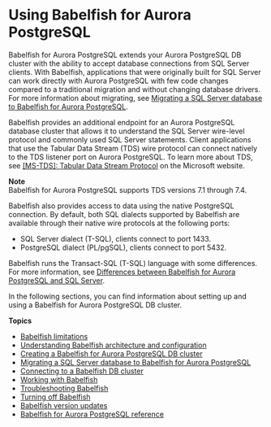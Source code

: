 # Using Babelfish for Aurora PostgreSQL<a name="babelfish"></a>

Babelfish for Aurora PostgreSQL extends your Aurora PostgreSQL DB cluster with the ability to accept database connections from SQL Server clients\. With Babelfish, applications that were originally built for SQL Server can work directly with Aurora PostgreSQL with few code changes compared to a traditional migration and without changing database drivers\. For more information about migrating, see [Migrating a SQL Server database to Babelfish for Aurora PostgreSQL](babelfish-migration.md)\.

Babelfish provides an additional endpoint for an Aurora PostgreSQL database cluster that allows it to understand the SQL Server wire\-level protocol and commonly used SQL Server statements\. Client applications that use the Tabular Data Stream \(TDS\) wire protocol can connect natively to the TDS listener port on Aurora PostgreSQL\. To learn more about TDS, see [\[MS\-TDS\]: Tabular Data Stream Protocol](https://docs.microsoft.com/en-us/openspecs/windows_protocols/ms-tds/b46a581a-39de-4745-b076-ec4dbb7d13ec) on the Microsoft website\.

**Note**  
Babelfish for Aurora PostgreSQL supports TDS versions 7\.1 through 7\.4\.

Babelfish also provides access to data using the native PostgreSQL connection\. By default, both SQL dialects supported by Babelfish are available through their native wire protocols at the following ports: 
+ SQL Server dialect \(T\-SQL\), clients connect to port 1433\. 
+ PostgreSQL dialect \(PL/pgSQL\), clients connect to port 5432\.

Babelfish runs the Transact\-SQL \(T\-SQL\) language with some differences\. For more information, see [Differences between Babelfish for Aurora PostgreSQL and SQL Server](babelfish-compatibility.md)\. 

In the following sections, you can find information about setting up and using a Babelfish for Aurora PostgreSQL DB cluster\.

**Topics**
+ [Babelfish limitations](babelfish-limitations.md)
+ [Understanding Babelfish architecture and configuration](babelfish-understanding-overview-howitworks.md)
+ [Creating a Babelfish for Aurora PostgreSQL DB cluster](babelfish-create.md)
+ [Migrating a SQL Server database to Babelfish for Aurora PostgreSQL](babelfish-migration.md)
+ [Connecting to a Babelfish DB cluster](babelfish-connect.md)
+ [Working with Babelfish](working-with-babelfish-usage-notes-features.md)
+ [Troubleshooting Babelfish](babelfish-troubleshooting.md)
+ [Turning off Babelfish](babelfish-remove.md)
+ [Babelfish version updates](babelfish-information.md)
+ [Babelfish for Aurora PostgreSQL reference](USER_AuroraPostgreSQL_Babelfish_Reference.md)